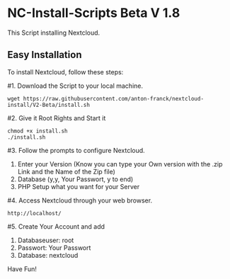 # NC-Install-Scripts Beta V 1.8

This Script installing Nextcloud.

## Easy Installation

To install Nextcloud, follow these steps:

#1. Download the Script to your local machine.
```shell
wget https://raw.githubusercontent.com/anton-franck/nextcloud-install/V2-Beta/install.sh
```

#2. Give it Root Rights and Start it
```shell
chmod +x install.sh
./install.sh
```

#3. Follow the prompts to configure Nextcloud.

1. Enter your Version (Know you can type your Own version with the .zip Link and the Name of the Zip file)
2. Database (y,y, Your Passwort, y to end)
3. PHP Setup what you want for your Server


#4. Access Nextcloud through your web browser.
```plaintext
http://localhost/
```
#5. Create Your Account and add

1. Databaseuser: root
2. Passwort: Your Passwort
3. Database: nextcloud

Have Fun!